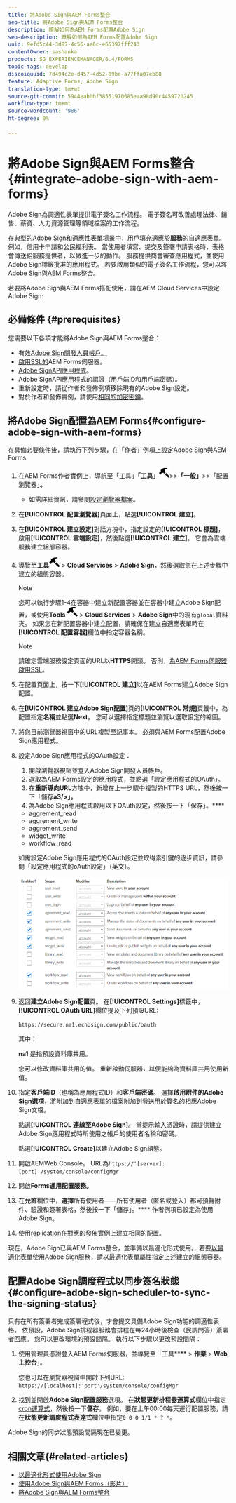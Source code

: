 ```yaml
---
title: 將Adobe Sign與AEM Forms整合
seo-title: 將Adobe Sign與AEM Forms整合
description: 瞭解如何為AEM Forms配置Adobe Sign
seo-description: 瞭解如何為AEM Forms配置Adobe Sign
uuid: 9efd5c44-3d87-4c56-aa6c-e65397fff243
contentOwner: sashanka
products: SG_EXPERIENCEMANAGER/6.4/FORMS
topic-tags: develop
discoiquuid: 7d494c2e-d457-4d52-89be-a77ffa07eb88
feature: Adaptive Forms, Adobe Sign
translation-type: tm+mt
source-git-commit: 5944eab0bf38551970685eaa98d90c4459720245
workflow-type: tm+mt
source-wordcount: '986'
ht-degree: 0%

---
```



# 將Adobe Sign與AEM Forms整合{#integrate-adobe-sign-with-aem-forms}

Adobe Sign為調適性表單提供電子簽名工作流程。 電子簽名可改善處理法律、銷售、薪資、人力資源管理等領域檔案的工作流程。

在典型的Adobe Sign和適應性表單場景中，用戶填充適應於&#x200B;**服務**&#x200B;的自適應表單。 例如，信用卡申請和公民福利表。 當使用者填寫、提交及簽署申請表格時，表格會傳送給服務提供者，以做進一步的動作。 服務提供商會審查應用程式，並使用Adobe Sign標籤批准的應用程式。 若要啟用類似的電子簽名工作流程，您可以將Adobe Sign與AEM Forms整合。

若要將Adobe Sign與AEM Forms搭配使用，請在AEM Cloud Services中設定Adobe Sign:

## 必備條件 {#prerequisites}

您需要以下各項才能將Adobe Sign與AEM Forms整合：

* 有效[Adobe Sign開發人員帳戶。](https://acrobat.adobe.com/us/en/why-adobe/developer-form.html)
* [啟用SSL的](/help/sites-administering/ssl-by-default.md)AEM Forms伺服器。
* [Adobe SignAPI應用程式](https://www.adobe.io/apis/documentcloud/sign/docs.html#!adobedocs/adobe-sign/master/gstarted/create_app.md)。
* Adobe SignAPI應用程式的認證（用戶端ID和用戶端密碼）。
* 重新設定時，請從作者和發佈例項移除現有的Adobe Sign設定。
* 對於作者和發佈實例，請使用[相同的加密密鑰](/help/sites-administering/security-checklist.md#make-sure-you-properly-replicate-encryption-keys-when-needed)。

## 將Adobe Sign配置為AEM Forms{#configure-adobe-sign-with-aem-forms}

在具備必要條件後，請執行下列步驟，在「作者」例項上設定Adobe Sign與AEM Forms:

1. 在AEM Forms作者實例上，導航至「工具」**「工具」**![hammer](assets/hammer.png)>>**「一般」**>>「配置瀏覽器」**。**
   * 如需詳細資訊，請參閱[設定瀏覽器檔案](/help/sites-administering/configurations.md)。
1. 在&#x200B;**[!UICONTROL 配置瀏覽器]**&#x200B;頁面上，點選&#x200B;**[!UICONTROL 建立]**。
1. 在&#x200B;**[!UICONTROL 建立設定]**&#x200B;對話方塊中，指定設定的&#x200B;**[!UICONTROL 標題]**，啟用&#x200B;**[!UICONTROL 雲端設定]**，然後點選&#x200B;**[!UICONTROL 建立]**。 它會為雲端服務建立組態容器。
1. 導覽至&#x200B;**工具**![槌子](assets/hammer.png) > **Cloud Services** > **Adobe Sign**，然後選取您在上述步驟中建立的組態容器。

   >[!NOTE]
   >
   >您可以執行步驟1-4在容器中建立新配置容器並在容器中建立Adobe Sign配置，或使用&#x200B;**Tools** ![hammer](assets/hammer.png) > **Cloud Services** > **Adobe Sign**&#x200B;中的現有`global`資料夾。 如果您在新配置容器中建立配置，請確保在建立自適應表單時在&#x200B;**[!UICONTROL 配置容器]**&#x200B;欄位中指定容器名稱。

   >[!NOTE]
   請確定雲端服務設定頁面的URL以&#x200B;**HTTPS**&#x200B;開頭。 否則，[為AEM Forms伺服器啟用SSL](/help/sites-administering/ssl-by-default.md)。

1. 在配置頁面上，按一下&#x200B;**[!UICONTROL 建立]**&#x200B;以在AEM Forms建立Adobe Sign配置。
1. 在&#x200B;**[!UICONTROL 建立Adobe Sign配置]**&#x200B;頁的&#x200B;**[!UICONTROL 常規]**&#x200B;頁籤中，為配置指定&#x200B;**名稱**&#x200B;並點選&#x200B;**Next**。 您可以選擇指定標題並瀏覽以選取設定的縮圖。

1. 將您目前瀏覽器視窗中的URL複製至記事本。 必須與AEM Forms配置Adobe Sign應用程式。

1. 設定Adobe Sign應用程式的OAuth設定：

   1. 開啟瀏覽器視窗並登入Adobe Sign開發人員帳戶。
   1. 選取為AEM Forms設定的應用程式，並點選「設定應用程式的OAuth」。
   1. 在&#x200B;**重新導向URL**&#x200B;方塊中，新增在上一步驟中複製的HTTPS URL，然後按一下「儲存&#x200B;**a3/>」。**
   1. 為Adobe Sign應用程式啟用以下OAuth設定，然後按一下「保存」。****
   * aggrement_read
   * aggrement_write
   * aggrement_send
   * widget_write
   * workflow_read

   如需設定Adobe Sign應用程式的OAuth設定並取得索引鍵的逐步資訊，請參閱「設定應用程式的oAuth設定」（英文）。[](https://www.adobe.io/apis/documentcloud/sign/docs.html#!adobedocs/adobe-sign/master/gstarted/configure_oauth.md)

   ![OAuth設定](assets/oauthconfig_new.png)

1. 返回&#x200B;**建立Adobe Sign配置**&#x200B;頁。 在&#x200B;**[!UICONTROL Settings]**&#x200B;標籤中，**[!UICONTROL OAuth URL]**&#x200B;欄位提及下列預設URL:

   `https://secure.na1.echosign.com/public/oauth`

   其中：

   **na1** 是指預設資料庫共用。

   您可以修改資料庫共用的值。 重新啟動伺服器，以便能夠為資料庫共用使用新值。

1. 指定&#x200B;**客戶端ID**（也稱為應用程式ID）和&#x200B;**客戶端密碼**。 選擇&#x200B;**啟用附件的Adobe Sign選項**，將附加到自適應表單的檔案附加到發送用於簽名的相應Adobe Sign文檔。

   點選&#x200B;**[!UICONTROL 連線至Adobe Sign]**。 當提示輸入憑證時，請提供建立Adobe Sign應用程式時所使用之帳戶的使用者名稱和密碼。

   點選&#x200B;**[!UICONTROL Create]**&#x200B;以建立Adobe Sign組態。

1. 開啟AEMWeb Console。 URL為`https://'[server]:[port]'/system/console/configMgr`
1. 開啟&#x200B;**Forms通用配置服務。**
1. 在&#x200B;**允許**&#x200B;欄位中，**選擇**&#x200B;所有使用者——所有使用者（匿名或登入）都可預覽附件、驗證和簽署表格，然後按一下「儲存」。**** 作者例項已設定為使用Adobe Sign。
1. 使用[replication](/help/sites-deploying/replication.md)在對應的發佈實例上建立相同的配置。

現在，Adobe Sign已與AEM Forms整合，並準備以最適化形式使用。 若要[以最適化表單](../../forms/using/working-with-adobe-sign.md#configure-adobe-sign-for-an-adaptive-form)使用Adobe Sign服務，請以最適化表單屬性指定上述建立的組態容器。

## 配置Adobe Sign調度程式以同步簽名狀態{#configure-adobe-sign-scheduler-to-sync-the-signing-status}

只有在所有簽署者完成簽署程式後，才會提交具備Adobe Sign功能的調適性表格。 依預設，Adobe Sign排程器服務會排程在每24小時後檢查（民調問答）簽署者回應。 您可以更改環境的預設間隔。 執行以下步驟以更改預設間隔：

1. 使用管理員憑證登入AEM Forms伺服器，並導覽至「工具&#x200B;**** > **作業** > **Web主控台**」。

   您也可以在瀏覽器視窗中開啟下列URL:
   `https://[localhost]:'port'/system/console/configMgr`

1. 找到並開啟&#x200B;**Adobe Sign配置服務**&#x200B;選項。 在&#x200B;**狀態更新排程器運算式**&#x200B;欄位中指定[cron運算式](https://en.wikipedia.org/wiki/Cron#CRON_expression)，然後按一下&#x200B;**儲存**。 例如，要在上午00:00每天運行配置服務，請在&#x200B;**狀態更新調度程式表達式**&#x200B;欄位中指定`0 0 0 1/1 * ? *`。

Adobe Sign的同步狀態預設間隔現在已變更。

## 相關文章{#related-articles}

* [以最適化形式使用Adobe Sign](../../forms/using/working-with-adobe-sign.md)
* [使用Adobe Sign與AEM Forms（影片）](https://helpx.adobe.com/experience-manager/kt/forms/using/adobe-sign-integration-feature-video.html)
* [將Adobe Sign與AEM Forms整合](../../forms/using/adobe-sign-integration-adaptive-forms.md)
